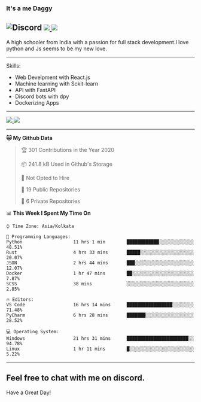 
### It's a me Daggy

![Discord](https://img.shields.io/discord/491175207122370581?color=black&label=Discord&logo=discord) ![](https://img.shields.io/endpoint?url=https://dev.discordprofiles.me/api/badge/vscode/491174779278065689)<a href="https://github.com/Daggy1234">
  <img src="https://komarev.com/ghpvc/?username=Daggy1234&style=flat-square" />
</a>
 ----

A high schooler from India with a passion for full stack development.I love python and Js seems to be my new love. 

-----

Skills:

- Web Develpment with React.js
- Machine learning with Sckit-learn
- API with FastAPI
- Discord bots with dpy
- Dockerizing Apps

-----
<a href="https://github.com/Daggy1234">
  <img src="https://github-readme-stats.vercel.app/api?username=Daggy1234&show_icons=true&hide_border=true" />
</a><a href="https://github.com/Daggy1234">
  <img src="https://github-readme-stats.vercel.app/api/top-langs/?username=Daggy1234&layout=compact" />
</a>

---

<!--START_SECTION:waka-->
**🐱 My Github Data** 

> 🏆 301 Contributions in the Year 2020
 > 
> 📦 241.8 kB Used in Github's Storage 
 > 
> 🚫 Not Opted to Hire
 > 
> 📜 19 Public Repositories
 > 
> 🔑 6 Private Repositories 

📊 **This Week I Spent My Time On** 

```text
⌚︎ Time Zone: Asia/Kolkata

💬 Programming Languages: 
Python                   11 hrs 1 min        ████████████░░░░░░░░░░░░░   48.51% 
Rust                     4 hrs 33 mins       █████░░░░░░░░░░░░░░░░░░░░   20.07% 
JSON                     2 hrs 44 mins       ███░░░░░░░░░░░░░░░░░░░░░░   12.07% 
Docker                   1 hr 47 mins        ██░░░░░░░░░░░░░░░░░░░░░░░   7.87% 
SCSS                     38 mins             ░░░░░░░░░░░░░░░░░░░░░░░░░   2.85%

🔥 Editors: 
VS Code                  16 hrs 14 mins      █████████████████░░░░░░░░   71.48% 
PyCharm                  6 hrs 28 mins       ███████░░░░░░░░░░░░░░░░░░   28.52%

💻 Operating System: 
Windows                  21 hrs 31 mins      ███████████████████████░░   94.78% 
Linux                    1 hr 11 mins        █░░░░░░░░░░░░░░░░░░░░░░░░   5.22%

```


<!--END_SECTION:waka-->

---

Feel free to chat with me on discord.
-----
Have a Great Day!
